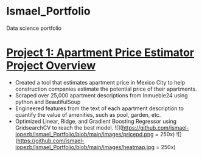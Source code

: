 # Ismael_Portfolio
Data science portfolio
# [**Project 1:** Apartment Price Estimator Project Overview](https://github.com/ismael-lopezb/ds_realestate_proj)
* Created a tool that estimates apartment price in Mexico City to help construction companies estimate the potential price of their apartments.
* Scraped over 25,000 apartment descriptions from Inmueble24 using python and BeautifulSoup
* Engineered features from the text of each apartment description to quantify the value of amenities, such as pool, garden, etc.
* Optimized Linear, Ridge, and Gradient Boosting Regressor using GridsearchCV to reach the best model.
![](https://github.com/ismael-lopezb/Ismael_Portfolio/blob/main/images/pricepd.png = 250x)
![](https://github.com/ismael-lopezb/Ismael_Portfolio/blob/main/images/heatmap.jpg = 250x)
